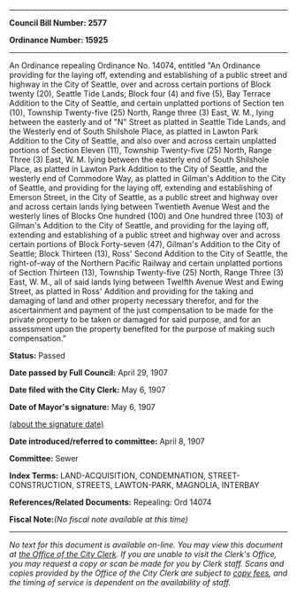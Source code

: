 

********

**Council Bill Number: 2577**
   
**Ordinance Number: 15925**
********

 An Ordinance repealing Ordinance No. 14074, entitled "An Ordinance providing for the laying off, extending and establishing of a public street and highway in the City of Seattle, over and across certain portions of Block twenty (20), Seattle Tide Lands; Block four (4) and five (5), Bay Terrace Addition to the City of Seattle, and certain unplatted portions of Section ten (10), Township Twenty-five (25) North, Range three (3) East, W. M., lying between the easterly and of "N" Street as platted in Seattle Tide Lands, and the Westerly end of South Shilshole Place, as platted in Lawton Park Addition to the City of Seattle, and also over and across certain unplatted portions of Section Eleven (11), Township Twenty-five (25) North, Range Three (3) East, W. M. lying between the easterly end of South Shilshole Place, as platted in Lawton Park Addition to the City of Seattle, and the westerly end of Commodore Way, as platted in Gilman's Addition to the City of Seattle, and providing for the laying off, extending and establishing of Emerson Street, in the City of Seattle, as a public street and highway over and across certain lands lying between Twentieth Avenue West and the westerly lines of Blocks One hundred (100) and One hundred three (103) of Gilman's Addition to the City of Seattle, and providing for the laying off, extending and establishing of a public street and highway over and across certain portions of Block Forty-seven (47), Gilman's Addition to the City of Seattle; Block Thirteen (13), Ross' Second Addition to the City of Seattle, the right-of-way of the Northern Pacific Railway and certain unplatted portions of Section Thirteen (13), Township Twenty-five (25) North, Range Three (3) East, W. M., all of said lands lying between Twelfth Avenue West and Ewing Street, as platted in Ross' Addition and providing for the taking and damaging of land and other property necessary therefor, and for the ascertainment and payment of the just compensation to be made for the private property to be taken or damaged for said purpose, and for an assessment upon the property benefited for the purpose of making such compensation."

**Status:** Passed
   
**Date passed by Full Council:** April 29, 1907
   
**Date filed with the City Clerk:** May 6, 1907
   
**Date of Mayor's signature:** May 6, 1907
   
[(about the signature date)](/~public/approvaldate.htm)
   
   
   
**Date introduced/referred to committee:** April 8, 1907
   
**Committee:** Sewer
   
   
**Index Terms:** LAND-ACQUISITION, CONDEMNATION, STREET-CONSTRUCTION, STREETS, LAWTON-PARK, MAGNOLIA, INTERBAY

**References/Related Documents:** Repealing: Ord 14074

**Fiscal Note:**_(No fiscal note available at this time)_
********

_No text for this document is available on-line. You may view this document at [the Office of the City Clerk](http://www.seattle.gov/leg/clerk/contactUs.htm). If you are unable to visit the Clerk's Office, you may request a copy or scan be made for you by Clerk staff. Scans and copies provided by the Office of the City Clerk are subject to [copy fees](http://clerk.seattle.gov/~public/clerkfees.htm), and the timing of service is dependent on the availability of staff._

